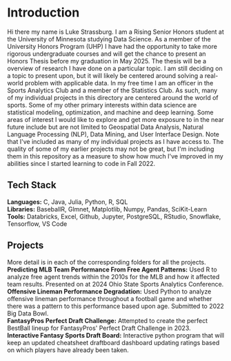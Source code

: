 # Introduction
Hi there my name is Luke Strassburg. I am a Rising Senior Honors student at the University of Minnesota studying Data Science. As a member of the University Honors Program (UHP) I have had the opportunity to take more rigorous undergraduate courses and will get the chance to present an Honors Thesis before my graduation in May 2025. The thesis will be a overview of research I have done on a particular topic. I am still deciding on a topic to present upon, but it will likely be centered around solving a real-world problem with applicable data. In my free time I am an officer in the Sports Analytics Club and a member of the Statistics Club. As such, many of my individual projects in this directory are centered around the world of sports. Some of my other primary interests within data science are statistical modeling, optimization, and machine and deep learning. Some areas of interest I would like to explore and get more exposure to in the near future include but are not limited to Geospatial Data Analysis, Natural Language Processing (NLP), Data Mining, and User Interface Design. Note that I've included as many of my individual projects as I have access to. The quality of some of my earlier projects may not be great, but I'm including them in this repository as a measure to show how much I've improved in my abilities since I started learning to code in Fall 2022.

## Tech Stack
**Languages:** C, Java, Julia, Python, R, SQL  
**Libraries:** BaseballR, Glmnet, Matplotlib, Numpy, Pandas, SciKit-Learn  
**Tools:** Databricks, Excel, Github, Jupyter, PostgreSQL, RStudio, Snowflake, Tensorflow, VS Code

## Projects
More detail is in each of the corresponding folders for all the projects.    
**Predicting MLB Team Performance From Free Agent Patterns:** Used R to analyze free agent trends within the 2010s for the MLB and how it affected team results. Presented on at 2024 Ohio State Sports Analytics Conference.    
**Offensive Lineman Performance Degradation:** Used Python to analyze offensive lineman performance throughout a football game and whether there was a pattern to this performance based upon age. Submitted to 2022 Big Data Bowl.    
**FantasyPros Perfect Draft Challenge:** Attempted to create the perfect BestBall lineup for FantasyPros' Perfect Draft Challenge in 2023.    
**Interactive Fantasy Sports Draft Board:** Interactive python program that will keep an updated cheatsheet draftboard dashboard updating ratings based on which players have already been taken.    
